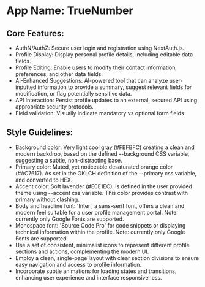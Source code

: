 # **App Name**: TrueNumber

## Core Features:

- AuthN/AuthZ: Secure user login and registration using NextAuth.js.
- Profile Display: Display personal profile details, including editable data fields.
- Profile Editing: Enable users to modify their contact information, preferences, and other data fields.
- AI-Enhanced Suggestions: AI-powered tool that can analyze user-inputted information to provide a summary, suggest relevant fields for modification, or flag potentially sensitive data.
- API Interaction: Persist profile updates to an external, secured API using appropriate security protocols.
- Field validation: Visually indicate mandatory vs optional form fields

## Style Guidelines:

- Background color: Very light cool gray (#FBFBFC) creating a clean and modern backdrop, based on the defined --background CSS variable, suggesting a subtle, non-distracting base.
- Primary color: Muted, yet noticeable desaturated orange color (#AC7617). As set in the OKLCH definition of the --primary css variable, and converted to HEX.
- Accent color: Soft lavender (#E0E1EC), is defined in the user provided theme using --accent css variable. This color provides contrast with primary without clashing.
- Body and headline font: 'Inter', a sans-serif font, offers a clean and modern feel suitable for a user profile management portal. Note: currently only Google Fonts are supported.
- Monospace font: 'Source Code Pro' for code snippets or displaying technical information within the profile. Note: currently only Google Fonts are supported.
- Use a set of consistent, minimalist icons to represent different profile sections and actions, complementing the modern UI.
- Employ a clean, single-page layout with clear section divisions to ensure easy navigation and access to profile information.
- Incorporate subtle animations for loading states and transitions, enhancing user experience and interface responsiveness.
